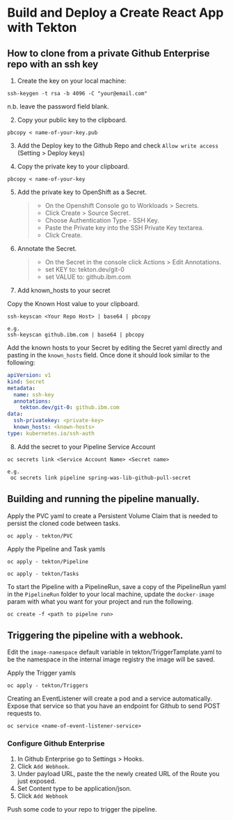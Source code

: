 # Build and Deploy a Create React App with Tekton

## How to clone from a private Github Enterprise repo with an ssh key

1. Create the key on your local machine:

```
ssh-keygen -t rsa -b 4096 -C "your@email.com"
```

n.b. leave the password field blank.

2. Copy your public key to the clipboard.

```
pbcopy < name-of-your-key.pub
```

3. Add the Deploy key to the Github Repo and check `Allow write access` (Setting > Deploy keys)

4. Copy the private key to your clipboard.

```
pbcopy < name-of-your-key
```

5. Add the private key to OpenShift as a Secret.

   > - On the Openshift Console go to Workloads > Secrets.
   > - Click Create > Source Secret.
   > - Choose Authentication Type - SSH Key.
   > - Paste the Private key into the SSH Private Key textarea.
   > - Click Create.

6. Annotate the Secret.

   > - On the Secret in the console click Actions > Edit Annotations.
   > - set KEY to: tekton.dev/git-0
   > - set VALUE to: github.ibm.com

7. Add known_hosts to your secret

Copy the Known Host value to your clipboard.

```
ssh-keyscan <Your Repo Host> | base64 | pbcopy
```

```
e.g.
ssh-keyscan github.ibm.com | base64 | pbcopy
```

Add the known hosts to your Secret by editing the Secret yaml directly and pasting in the `known_hosts` field. Once done it should look similar to the following:

```yaml
apiVersion: v1
kind: Secret
metadata:
  name: ssh-key
  annotations:
    tekton.dev/git-0: github.ibm.com
data:
  ssh-privatekey: <private-key>
  known_hosts: <known-hosts>
type: kubernetes.io/ssh-auth
```

8. Add the secret to your Pipeline Service Account

```
oc secrets link <Service Account Name> <Secret name>
```

```
e.g.
 oc secrets link pipeline spring-was-lib-github-pull-secret
```

## Building and running the pipeline manually.

Apply the PVC yaml to create a Persistent Volume Claim that is needed to persist the cloned code between tasks.

```
oc apply - tekton/PVC
```

Apply the Pipeline and Task yamls

```
oc apply - tekton/Pipeline
```
```
oc apply - tekton/Tasks
```

To start the Pipeline with a PipelineRun, save a copy of the PipelineRun yaml in the `PipelineRun` folder to your local machine, update the `docker-image` param with what you want for your project and run the following.
```
oc create -f <path to pipelne run>
```

## Triggering the pipeline with a webhook.

Edit the `image-namespace` default variable in tekton/TriggerTamplate.yaml to be the namespace in the internal image registry the image will be saved.

Apply the Trigger yamls
```
oc apply - tekton/Triggers
```

Creating an EventListener will create a pod and a service automatically. Expose that service so that you have an endpoint for Github to send POST requests to.
```
oc service <name-of-event-listener-service>
```
### Configure Github Enterprise

1. In Github Enterprise go to Settings > Hooks.
2. Click `Add Webhook`.
3. Under payload URL, paste the the newly created URL of the Route you just exposed.
4. Set Content type to be application/json.
5. Click `Add Webhook`

Push some code to your repo to trigger the pipeline.